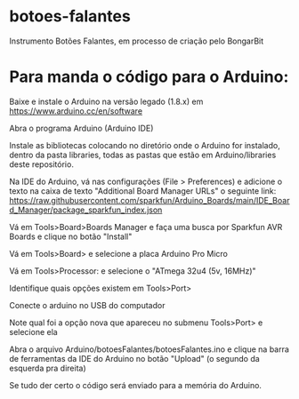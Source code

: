 # botoes-falantes
Instrumento Botões Falantes, em processo de criação pelo BongarBit

# Para manda o código para o Arduino:

Baixe e instale o Arduino na versão legado (1.8.x) em https://www.arduino.cc/en/software

Abra o programa Arduino (Arduino IDE)

Instale as bibliotecas colocando no diretório onde o Arduino for instalado, dentro da pasta libraries, todas as pastas que estão em Arduino/libraries deste repositório.

Na IDE do Arduino, vá nas configurações (File > Preferences) e adicione o texto na caixa de texto "Additional Board Manager URLs" o seguinte link: https://raw.githubusercontent.com/sparkfun/Arduino_Boards/main/IDE_Board_Manager/package_sparkfun_index.json

Vá em Tools>Board>Boards Manager e faça uma busca por Sparkfun AVR Boards e clique no botão "Install"

Vá em Tools>Board> e selecione a placa Arduino Pro Micro

Vá em Tools>Processor: e selecione o "ATmega 32u4 (5v, 16MHz)"

Identifique quais opções existem em Tools>Port>

Conecte o arduino no USB do computador

Note qual foi a opção nova que apareceu no submenu Tools>Port> e selecione ela

Abra o arquivo Arduino/botoesFalantes/botoesFalantes.ino e clique na barra de ferramentas da IDE do Arduino no botão "Upload" (o segundo da esquerda pra direita)

Se tudo der certo o código será enviado para a memória do Arduino.